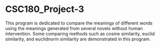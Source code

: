 # CSC180_Project-3

This program is dedicated to compare the meanings of different words using the meanings generated from several novels without human intervention.
Some comparing methods such as cosine similarity, euclid similarity, and euclidnorm similarity are demonstrated in this program.
